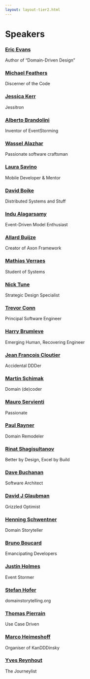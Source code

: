 ```yaml
---
layout: layout-tier2.html
---
```


<div class="container section speakers">
  <h1 class="section-header">Speakers</h1>
  <div class="row">
    <div class="speaker-container">
      <a href="eric-evans.html"><div class="speaker-img eric-evans">
      </div></a>
      <h3><a class="speaker-name" href="eric-evans.html">Eric Evans</a></h3>
      <p class="speaker-details">Author of “Domain-Driven Design”</p>
    </div>
    <div class="speaker-container">
      <a href="michael-feathers.html"><div class="speaker-img michael-feathers">
      </div></a>
      <h3><a class="speaker-name" href="michael-feathers.html">Michael Feathers</a></h3>
      <p class="speaker-details">Discerner of the Code</p>
    </div>
    <div class="speaker-container">
      <a href="jessica-kerr.html"><div class="speaker-img jessica-kerr">
      </div></a>
      <h3><a class="speaker-name" href="jessica-kerr.html">Jessica Kerr</a></h3>
      <p class="speaker-details">Jessitron</p>
    </div>
    <div class="speaker-container">
      <a href="alberto-brandolini.html"><div class="speaker-img alberto-brandolini">
      </div></a>
      <h3><a class="speaker-name" href="alberto-brandolini.html">Alberto Brandolini</a></h3>
      <p class="speaker-details">Inventor of EventStorming</p>
    </div>
  </div>
  <div class="row">
    <div class="speaker-container">
      <a href="wassel-alazhar.html"><div class="speaker-img wassel-alazhar">
      </div></a>
      <h3><a class="speaker-name" href="wassel-alazhar.html">Wassel Alazhar</a></h3>
      <p class="speaker-details">Passionate software craftsman</p>
    </div>
    <div class="speaker-container">
      <a href="laura-savino.html"><div class="speaker-img laura-savino">
      </div></a>
      <h3><a class="speaker-name" href="laura-savino.html">Laura Savino</a></h3>
      <p class="speaker-details">Mobile Developer &amp; Mentor</p>
    </div>
    <div class="speaker-container">
      <a href="david-boike.html"><div class="speaker-img david-boike">
      </div></a>
      <h3><a class="speaker-name" href="david-boike.html">David Boike</a></h3>
      <p class="speaker-details">Distributed Systems and Stuff</p>
    </div>
    <div class="speaker-container">
      <a href="indu-alagarsamy.html"><div class="speaker-img indu-alagarsamy">
      </div></a>
      <h3><a class="speaker-name" href="indu-alagarsamy.html">Indu Alagarsamy</a></h3>
      <p class="speaker-details">Event-Driven Model Enthusiast</p>
    </div>
  </div>
  <div class="row">
    <div class="speaker-container">
      <a href="allard-buijze.html"><div class="speaker-img allard-buijze">
      </div></a>
      <h3><a class="speaker-name" href="allard-buijze.html">Allard Buijze</a></h3>
      <p class="speaker-details">Creator of Axon Framework</p>
    </div>
    <div class="speaker-container">
      <a href="mathias-verraes.html"><div class="speaker-img mathias-verraes">
      </div></a>
      <h3><a class="speaker-name" href="mathias-verraes.html">Mathias Verraes</a></h3>
      <p class="speaker-details">Student of Systems</p>
    </div>
    <div class="speaker-container">
      <a href="nick-tune.html"><div class="speaker-img nick-tune">
      </div></a>
      <h3><a class="speaker-name" href="nick-tune.html">Nick Tune</a></h3>
      <p class="speaker-details">Strategic Design Specialist</p>
    </div>
    <div class="speaker-container">
      <a href="trevor-conn.html"><div class="speaker-img trevor-conn">
      </div></a>
      <h3><a class="speaker-name" href="trevor-conn.html">Trevor Conn</a></h3>
      <p class="speaker-details">Principal Software Engineer</p>
    </div>
  </div>
  <div class="row">
    <div class="speaker-container">
      <a href="harry-brumleve.html"><div class="speaker-img harry-brumleve">
      </div></a>
      <h3><a class="speaker-name" href="harry-brumleve.html">Harry Brumleve</a></h3>
      <p class="speaker-details">Emerging Human, Recovering Engineer</p>
    </div>
    <div class="speaker-container">
      <a href="jean-françois-cloutier.html"><div class="speaker-img jean-françois-cloutier">
      </div></a>
      <h3><a class="speaker-name" href="jean-françois-cloutier.html">Jean François Cloutier</a></h3>
      <p class="speaker-details">Accidental DDDer</p>
    </div>
    <div class="speaker-container">
      <a href="martin-schimak.html"><div class="speaker-img martin-schimak">
      </div></a>
      <h3><a class="speaker-name" href="martin-schimak.html">Martin Schimak</a></h3>
      <p class="speaker-details">Domain (de)coder</p>
    </div>
    <div class="speaker-container">
      <a href="mauro-servienti.html"><div class="speaker-img mauro-servienti">
      </div></a>
      <h3><a class="speaker-name" href="mauro-servienti.html">Mauro Servienti</a></h3>
      <p class="speaker-details">Passionate</p>
    </div>
  </div>
  <div class="row">
    <div class="speaker-container">
      <a href="paul-rayner.html"><div class="speaker-img paul-rayner">
      </div></a>
      <h3><a class="speaker-name" href="paul-rayner.html">Paul Rayner</a></h3>
      <p class="speaker-details">Domain Remodeler</p>
    </div>
    <div class="speaker-container">
      <a href="rinat-shagisultanov.html"><div class="speaker-img rinat-shagisultanov">
      </div></a>
      <h3><a class="speaker-name" href="rinat-shagisultanov.html">Rinat Shagisultanov</a></h3>
      <p class="speaker-details">Better by Design, Excel by Build</p>
    </div>
    <div class="speaker-container">
      <a href="dave-buchanan.html"><div class="speaker-img dave-buchanan">
      </div></a>
      <h3><a class="speaker-name" href="dave-buchanan.html">Dave Buchanan</a></h3>
      <p class="speaker-details">Software Architect</p>
    </div>
    <div class="speaker-container">
      <a href="david-j-glaubman.html"><div class="speaker-img david-j-glaubman">
      </div></a>
      <h3><a class="speaker-name" href="david-j-glaubman.html">David J Glaubman</a></h3>
      <p class="speaker-details">Grizzled Optimist</p>
    </div>
    <!--<div class="speaker-container">
      <a href="jimmy-bogard.html"><div class="speaker-img jimmy-bogard">
      </div></a>
      <h3><a class="speaker-name" href="jimmy-bogard.html">Jimmy Bogard</a></h3>
      <p class="speaker-details">Software Architect</p>
    </div>-->
  </div>
  <div class="row">
    <div class="speaker-container">
      <a href="henning-schwentner.html"><div class="speaker-img henning-schwentner">
      </div></a>
      <h3><a class="speaker-name" href="henning-schwentner.html">Henning Schwentner</a></h3>
      <p class="speaker-details">Domain Storyteller</p>
    </div>
    <div class="speaker-container">
      <a href="bruno-boucard.html"><div class="speaker-img bruno-boucard">
      </div></a>
      <h3><a class="speaker-name" href="bruno-boucard.html">Bruno Boucard</a></h3>
      <p class="speaker-details">Emancipating Developers</p>
    </div>
    <div class="speaker-container">
      <a href="justin-holmes.html"><div class="speaker-img justin-holmes">
      </div></a>
      <h3><a class="speaker-name" href="justin-holmes.html">Justin Holmes</a></h3>
      <p class="speaker-details">Event Stormer</p>
    </div>
    <div class="speaker-container">
      <a href="stefan-hofer.html"><div class="speaker-img stefan-hofer">
      </div></a>
      <h3><a class="speaker-name" href="stefan-hofer.html">Stefan Hofer</a></h3>
      <p class="speaker-details">domainstorytelling.org</p>
    </div>
  </div>
  <div class="row">
    <div class="speaker-container">
      <a href="thomas-pierrain.html"><div class="speaker-img thomas-pierrain">
      </div></a>
      <h3><a class="speaker-name" href="thomas-pierrain.html">Thomas Pierrain</a></h3>
      <p class="speaker-details">Use Case Driven</p>
    </div>
    <div class="speaker-container">
      <a href="marco-heimeshoff.html"><div class="speaker-img marco-heimeshoff">
      </div></a>
      <h3><a class="speaker-name" href="marco-heimeshoff.html">Marco Heimeshoff</a></h3>
      <p class="speaker-details">Organiser of KanDDDinsky</p>
    </div>
    <div class="speaker-container">
      <a href="yves-reynhout.html"><div class="speaker-img yves-reynhout">
      </div></a>
      <h3><a class="speaker-name" href="yves-reynhout.html">Yves Reynhout</a></h3>
      <p class="speaker-details">The Journeylist</p>
    </div>
  </div>
</div>
